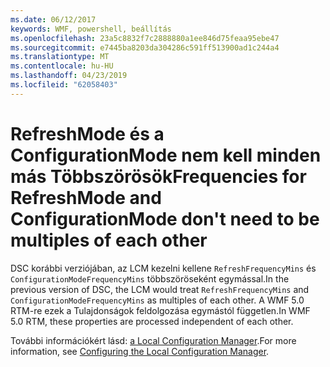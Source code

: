 ```yaml
---
ms.date: 06/12/2017
keywords: WMF, powershell, beállítás
ms.openlocfilehash: 23a5c8832f7c2888880a1ee846d75feaa95ebe47
ms.sourcegitcommit: e7445ba8203da304286c591ff513900ad1c244a4
ms.translationtype: MT
ms.contentlocale: hu-HU
ms.lasthandoff: 04/23/2019
ms.locfileid: "62058403"
---
```

# <a name="frequencies-for-refreshmode-and-configurationmode-dont-need-to-be-multiples-of-each-other"></a><span data-ttu-id="6113b-102">RefreshMode és a ConfigurationMode nem kell minden más Többszörösök</span><span class="sxs-lookup"><span data-stu-id="6113b-102">Frequencies for RefreshMode and ConfigurationMode don't need to be multiples of each other</span></span>

<span data-ttu-id="6113b-103">DSC korábbi verziójában, az LCM kezelni kellene `RefreshFrequencyMins` és `ConfigurationModeFrequencyMins` többszöröseként egymással.</span><span class="sxs-lookup"><span data-stu-id="6113b-103">In the previous version of DSC, the LCM would treat `RefreshFrequencyMins` and `ConfigurationModeFrequencyMins` as multiples of each other.</span></span> <span data-ttu-id="6113b-104">A WMF 5.0 RTM-re ezek a Tulajdonságok feldolgozása egymástól független.</span><span class="sxs-lookup"><span data-stu-id="6113b-104">In WMF 5.0 RTM, these properties are processed independent of each other.</span></span>

<span data-ttu-id="6113b-105">További információkért lásd: [a Local Configuration Manager](https://msdn.microsoft.com/powershell/dsc/metaconfig).</span><span class="sxs-lookup"><span data-stu-id="6113b-105">For more information, see [Configuring the Local Configuration Manager](https://msdn.microsoft.com/powershell/dsc/metaconfig).</span></span>
